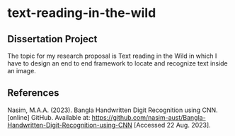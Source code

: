 # text-reading-in-the-wild
## Dissertation Project 
The topic for my research proposal is Text reading in the Wild in which I have to design an end to end framework to locate and recognize text inside an image.
## References
Nasim, M.A.A. (2023). Bangla Handwritten Digit Recognition using CNN. [online] GitHub. Available at: https://github.com/nasim-aust/Bangla-Handwritten-Digit-Recognition-using-CNN [Accessed 22 Aug. 2023].


